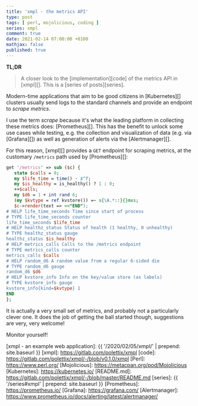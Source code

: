 ```yaml
---
title: 'xmpl - the metrics API'
type: post
tags: [ perl, mojolicious, coding ]
series: xmpl
comment: true
date: 2021-02-14 07:00:00 +0100
mathjax: false
published: true
---
```


**TL;DR**

> A closer look to the [implementation][code] of the metrics API in
> [xmpl][]. This is a [series of posts][series].

Modern-time applications that aim to be good citizens in [Kubernetes][]
clusters usually send logs to the standard channels and provide an
endpoint to *scrape metrics*.

I use the term *scrape* because it's what the leading platform in
collecting these metrics does: [Prometheus][]. This has the benefit to
unlock some use cases while testing, e.g. the collection and
visualization of data (e.g. via [Grafana][]) as well as generation of
alerts via the [Alertmanager][].

For this reason, [xmpl][] provides a `GET` endpoint for scraping
metrics, at the customary `/metrics` path used by [Prometheus][]:

```perl
get '/metrics' => sub ($c) {
   state $calls = 0;
   my $life_time = time() - $^T;
   my $is_healthy = is_healthy() ? 1 : 0;
   ++$calls;
   my $d6 = 1 + int rand 6;
   (my $kvtype = ref kvstore()) =~ s{\A.*::}{}mxs;
   $c->render(text => <<"END");
# HELP life_time_seconds Time since start of process
# TYPE life_time_seconds counter
life_time_seconds $life_time
# HELP healthz_status Status of health (1 healthy, 0 unhealthy)
# TYPE healthz_status gauge
healthz_status $is_healthy
# HELP metrics_calls Calls to the /metrics endpoint
# TYPE metrics_calls counter
metrics_calls $calls
# HELP random_d6 A random value from a regular 6-sided die
# TYPE random_d6 gauge
random_d6 $d6
# HELP kvstore_info Info on the key/value store (as labels)
# TYPE kvstore_info gauge
kvstore_info{kind=$kvtype} 1
END
};
```

It is actually a very small set of metrics, and probably not a
particularly clever one. It does the job of getting the ball started
though, suggestions are very, very welcome!

Monitor yourself!

[xmpl - an example web application]: {{ '/2020/02/05/xmpl/' | prepend: site.baseurl }}
[xmpl]: https://gitlab.com/polettix/xmpl
[code]: https://gitlab.com/polettix/xmpl/-/blob/v0.1.0/xmpl
[Perl]: https://www.perl.org/
[Mojolicious]: https://metacpan.org/pod/Mojolicious
[Kubernetes]: https://kubernetes.io/
[README.md]: https://gitlab.com/polettix/xmpl/-/blob/master/README.md
[series]: {{ '/series#xmpl' | prepend: site.baseurl }}
[Prometheus]: https://prometheus.io/
[Grafana]: https://grafana.com/
[Alertmanager]: https://www.prometheus.io/docs/alerting/latest/alertmanager/
